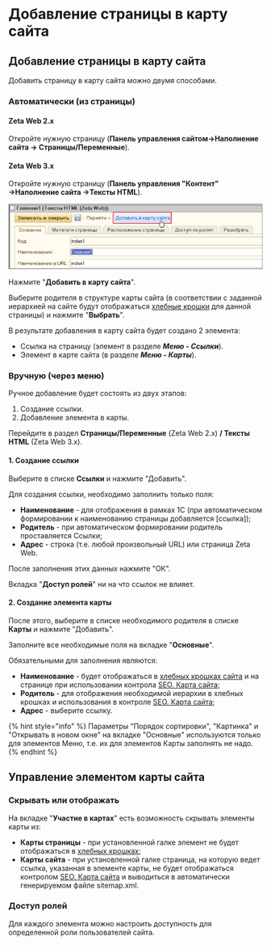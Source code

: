 # Добавление страницы в карту сайта

## Добавление страницы в карту сайта

Добавить страницу в карту сайта можно двумя способами.

### Автоматически (из страницы)



#### Zeta Web 2.x

Откройте нужную страницу (**Панель управления сайтом→Наполнение сайта → Страницы/Переменные**).

#### Zeta Web 3.x

Откройте нужную страницу (**Панель управления "Контент" →Наполнение сайта →Тексты HTML**).

![](<../../.gitbook/assets/Image 41.png>)



Нажмите "**Добавить в карту сайта**".

Выберите родителя в структуре карты сайта (в соответствии с заданной иерархией на сайте будут отображаться [хлебные крошки](khlebnye-kroshki-breadcrumbs.md) для данной страницы) и нажмите "**Выбрать**".

В результате добавления в карту сайта будет создано 2 элемента:

* Ссылка на страницу (элемент в разделе _**Меню - Ссылки**_).
* Элемент в карте сайта (в разделе _**Меню - Карты**_).

### Вручную (через меню)

Ручное добавление будет состоять из двух этапов:

1. Создание ссылки.
2. Добавление элемента в карты.

Перейдите в раздел **Страницы/Переменные** (Zeta Web 2.x) **/ Тексты HTML** (Zeta Web 3.x).

#### 1. Создание ссылки

Выберите в списке **Ссылки** и нажмите "Добавить".

Для создания ссылки, необходимо заполнить только поля:

* **Наименование** - для отображения в рамках 1С (при автоматическом формировании к наименованию страницы добавляется \[ссылка]);
* **Родитель** - при автоматическом формировании родитель проставляется Ссылки;
* **Адрес** - строка (т.е. любой произвольный URL) или страница Zeta Web.

После заполнения этих данных нажмите "ОК".

Вкладка "**Доступ ролей**" ни на что ссылок не влияет.

#### 2. Создание элемента карты

После этого, выберите в списке необходимого родителя в списке **Карты** и нажмите "Добавить".

Заполните все необходимые поля на вкладке "**Основные**".&#x20;

Обязательными для заполнения являются:

* **Наименование** - будет отображаться в [хлебных крошках сайта](khlebnye-kroshki-breadcrumbs.md) и на странице при использовании контрола [SEO. Карта сайта](broken-reference);
* **Родитель** - для отображения необходимой иерархии в хлебных крошках и использования в контроле [SEO. Карта сайта](broken-reference);
* **Адрес** - выберите ссылку.

{% hint style="info" %}
Параметры "Порядок сортировки", "Картинка" и "Открывать в новом окне" на вкладке "Основные" используются только для элементов Меню, т.е. их для элементов Карты заполнять не надо.
{% endhint %}

## Управление элементом карты сайта

### Скрывать или отображать

На вкладке "**Участие в картах**" есть возможность скрывать элементы карты из:

* **Карты страницы** - при установленной галке элемент не будет отображаться в [хлебных крошках](khlebnye-kroshki-breadcrumbs.md);
* **Карты сайта** - при установленной галке страница, на которую ведет ссылка, указанная в элементе карты, не будет отображаться контролом [SEO. Карта сайта](broken-reference) и выводиться в автоматически генерируемом файле sitemap.xml.

### Доступ ролей

Для каждого элемента можно настроить доступность для определенной роли пользователей сайта.
